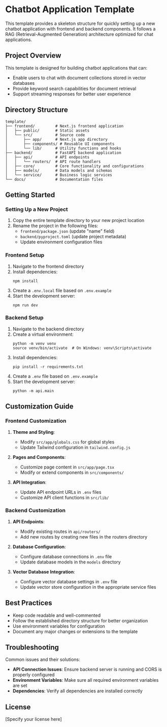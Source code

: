 # Chatbot Application Template

This template provides a skeleton structure for quickly setting up a new chatbot application with frontend and backend components. It follows a RAG (Retrieval-Augmented Generation) architecture optimized for chat applications.

## Project Overview

This template is designed for building chatbot applications that can:
- Enable users to chat with document collections stored in vector databases
- Provide keyword search capabilities for document retrieval
- Support streaming responses for better user experience

## Directory Structure

```
template/
├── frontend/         # Next.js frontend application
│   ├── public/       # Static assets
│   └── src/          # Source code
│       ├── app/      # Next.js app directory
│       ├── components/ # Reusable UI components
│       └── lib/      # Utility functions and hooks
├── backend/          # FastAPI backend application
│   ├── api/          # API endpoints
│   │   └── routers/  # API route handlers
│   ├── core/         # Core functionality and configurations
│   ├── models/       # Data models and schemas
│   └── service/      # Business logic services
└── docs/             # Documentation files
```

## Getting Started

### Setting Up a New Project

1. Copy the entire template directory to your new project location
2. Rename the project in the following files:
   - `frontend/package.json` (update "name" field)
   - `backend/pyproject.toml` (update project metadata)
   - Update environment configuration files

### Frontend Setup

1. Navigate to the frontend directory
2. Install dependencies:
   ```
   npm install
   ```
3. Create a `.env.local` file based on `.env.example`
4. Start the development server:
   ```
   npm run dev
   ```

### Backend Setup

1. Navigate to the backend directory
2. Create a virtual environment:
   ```
   python -m venv venv
   source venv/bin/activate  # On Windows: venv\Scripts\activate
   ```
3. Install dependencies:
   ```
   pip install -r requirements.txt
   ```
4. Create a `.env` file based on `.env.example`
5. Start the development server:
   ```
   python -m api.main
   ```

## Customization Guide

### Frontend Customization

1. **Theme and Styling**:
   - Modify `src/app/globals.css` for global styles
   - Update Tailwind configuration in `tailwind.config.js`

2. **Pages and Components**:
   - Customize page content in `src/app/page.tsx`
   - Modify or extend components in `src/components/`

3. **API Integration**:
   - Update API endpoint URLs in `.env` files
   - Customize API client functions in `src/lib/`

### Backend Customization

1. **API Endpoints**:
   - Modify existing routes in `api/routers/`
   - Add new routes by creating new files in the routers directory

2. **Database Configuration**:
   - Configure database connections in `.env` file
   - Update database models in the `models` directory

3. **Vector Database Integration**:
   - Configure vector database settings in `.env` file
   - Update vector store configuration in the appropriate service files

## Best Practices

- Keep code readable and well-commented
- Follow the established directory structure for better organization
- Use environment variables for configuration
- Document any major changes or extensions to the template

## Troubleshooting

Common issues and their solutions:

- **API Connection Issues**: Ensure backend server is running and CORS is properly configured
- **Environment Variables**: Make sure all required environment variables are set
- **Dependencies**: Verify all dependencies are installed correctly

## License

[Specify your license here] 
